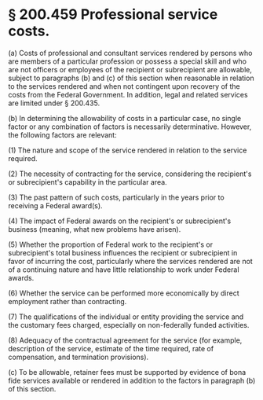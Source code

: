 # § 200.459   Professional service costs.

(a) Costs of professional and consultant services rendered by persons who are members of a particular profession or possess a special skill and who are not officers or employees of the recipient or subrecipient are allowable, subject to paragraphs (b) and (c) of this section when reasonable in relation to the services rendered and when not contingent upon recovery of the costs from the Federal Government. In addition, legal and related services are limited under § 200.435.


(b) In determining the allowability of costs in a particular case, no single factor or any combination of factors is necessarily determinative. However, the following factors are relevant:


(1) The nature and scope of the service rendered in relation to the service required.


(2) The necessity of contracting for the service, considering the recipient's or subrecipient's capability in the particular area.


(3) The past pattern of such costs, particularly in the years prior to receiving a Federal award(s).


(4) The impact of Federal awards on the recipient's or subrecipient's business (meaning, what new problems have arisen).


(5) Whether the proportion of Federal work to the recipient's or subrecipient's total business influences the recipient or subrecipient in favor of incurring the cost, particularly where the services rendered are not of a continuing nature and have little relationship to work under Federal awards.


(6) Whether the service can be performed more economically by direct employment rather than contracting.


(7) The qualifications of the individual or entity providing the service and the customary fees charged, especially on non-federally funded activities.


(8) Adequacy of the contractual agreement for the service (for example, description of the service, estimate of the time required, rate of compensation, and termination provisions).


(c) To be allowable, retainer fees must be supported by evidence of bona fide services available or rendered in addition to the factors in paragraph (b) of this section.




